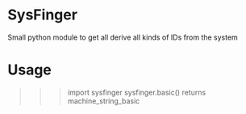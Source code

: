 # SysFinger
Small python module to get all derive all kinds of IDs from the system

# Usage
  >>> import sysfinger
  >>> sysfinger.basic()
  returns machine_string_basic
